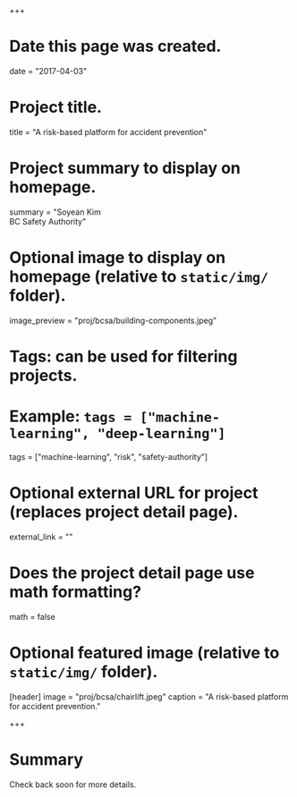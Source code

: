 +++
# Date this page was created.
date = "2017-04-03"

# Project title.
title = "A risk-based platform for accident prevention"

# Project summary to display on homepage.
summary = "Soyean Kim<br />BC Safety Authority"

# Optional image to display on homepage (relative to `static/img/` folder).
image_preview = "proj/bcsa/building-components.jpeg"

# Tags: can be used for filtering projects.
# Example: `tags = ["machine-learning", "deep-learning"]`
tags = ["machine-learning", "risk", "safety-authority"]

# Optional external URL for project (replaces project detail page).
external_link = ""

# Does the project detail page use math formatting?
math = false

# Optional featured image (relative to `static/img/` folder).
[header]
image = "proj/bcsa/chairlift.jpeg"
caption = "A risk-based platform for accident prevention."

+++

# Summary

Check back soon for more details. 
